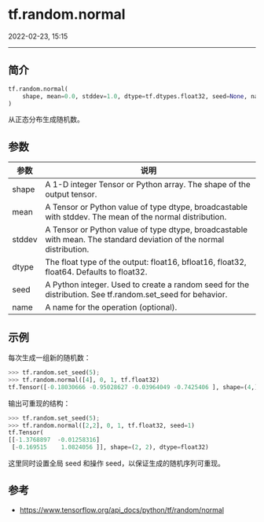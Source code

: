# tf.random.normal

2022-02-23, 15:15
****

## 简介

```python
tf.random.normal(
    shape, mean=0.0, stddev=1.0, dtype=tf.dtypes.float32, seed=None, name=None
)
```

从正态分布生成随机数。

## 参数

|参数|说明|
|---|---|
|shape|A 1-D integer Tensor or Python array. The shape of the output tensor.|
|mean|A Tensor or Python value of type dtype, broadcastable with stddev. The mean of the normal distribution.|
|stddev|A Tensor or Python value of type dtype, broadcastable with mean. The standard deviation of the normal distribution.|
|dtype|The float type of the output: float16, bfloat16, float32, float64. Defaults to float32.|
|seed|A Python integer. Used to create a random seed for the distribution. See tf.random.set_seed for behavior.|
|name|A name for the operation (optional).|

## 示例

每次生成一组新的随机数：

```python
>>> tf.random.set_seed(5);
>>> tf.random.normal([4], 0, 1, tf.float32)
tf.Tensor([-0.18030666 -0.95028627 -0.03964049 -0.7425406 ], shape=(4,), dtype=float32)
```

输出可重现的结构：

```python
>>> tf.random.set_seed(5);
>>> tf.random.normal([2,2], 0, 1, tf.float32, seed=1)
tf.Tensor(
[[-1.3768897  -0.01258316]
 [-0.169515    1.0824056 ]], shape=(2, 2), dtype=float32)
```

这里同时设置全局 seed 和操作 seed，以保证生成的随机序列可重现。

## 参考

- https://www.tensorflow.org/api_docs/python/tf/random/normal
